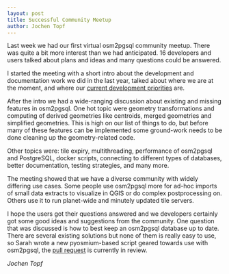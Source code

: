 ```yaml
---
layout: post
title: Successful Community Meetup
author: Jochen Topf
---
```


Last week we had our first virtual osm2pgsql community meetup. There was quite
a bit more interest than we had anticipated. 16 developers and users talked
about plans and ideas and many questions could be answered.

I started the meeting with a short intro about the development and
documentation work we did in the last year, talked about where we are at the
moment, and where our [current development
priorities](https://osm2pgsql.org/about/road-map.html) are.

After the intro we had a wide-ranging discussion about existing and missing
features in osm2pgsql. One hot topic were geometry transformations and
computing of derived geometries like centroids, merged geometries and
simplified geometries. This is high on our list of things to do, but before
many of these features can be implemented some ground-work needs to be done
cleaning up the geometry-related code.

Other topics were: tile expiry, multithreading, performance of osm2pgsql and
PostgreSQL, docker scripts, connecting to different types of databases, better
documentation, testing strategies, and many more.

The meeting showed that we have a diverse community with widely differing use
cases. Some people use osm2pgsql more for ad-hoc imports of small data extracts
to visualize in QGIS or do complex postprocessing on. Others use it to run
planet-wide and minutely updated tile servers.

I hope the users got their questions answered and we developers certainly got
some good ideas and suggestions from the community. One question that was
discussed is how to best keep an osm2pgsql database up to date. There are
several existing solutions but none of them is really easy to use, so Sarah
wrote a new pyosmium-based script geared towards use with osm2pgsql, the [pull
request](https://github.com/osm2pgsql-dev/osm2pgsql/pull/1411) is currently in
review.

*Jochen Topf*

